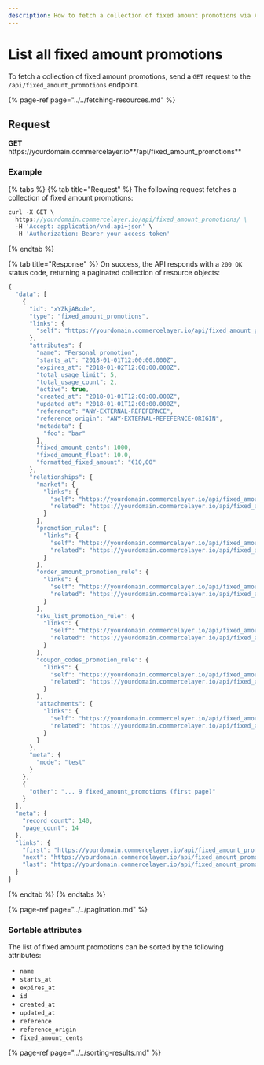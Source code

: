 ```yaml
---
description: How to fetch a collection of fixed amount promotions via API
---
```


# List all fixed amount promotions

To fetch a collection of fixed amount promotions, send a `GET` request to the `/api/fixed_amount_promotions` endpoint.

{% page-ref page="../../fetching-resources.md" %}

## Request

**GET** https://<i></i>yourdomain.commercelayer.io**/api/fixed_amount_promotions**

### **Example**

{% tabs %}
{% tab title="Request" %}
The following request fetches a collection of fixed amount promotions:

```javascript
curl -X GET \
  https://yourdomain.commercelayer.io/api/fixed_amount_promotions/ \
  -H 'Accept: application/vnd.api+json' \
  -H 'Authorization: Bearer your-access-token'
```
{% endtab %}

{% tab title="Response" %}
On success, the API responds with a `200 OK` status code, returning a paginated collection of resource objects:

```javascript
{
  "data": [
    {
      "id": "xYZkjABcde",
      "type": "fixed_amount_promotions",
      "links": {
        "self": "https://yourdomain.commercelayer.io/api/fixed_amount_promotions/xYZkjABcde"
      },
      "attributes": {
        "name": "Personal promotion",
        "starts_at": "2018-01-01T12:00:00.000Z",
        "expires_at": "2018-01-02T12:00:00.000Z",
        "total_usage_limit": 5,
        "total_usage_count": 2,
        "active": true,
        "created_at": "2018-01-01T12:00:00.000Z",
        "updated_at": "2018-01-01T12:00:00.000Z",
        "reference": "ANY-EXTERNAL-REFEFERNCE",
        "reference_origin": "ANY-EXTERNAL-REFEFERNCE-ORIGIN",
        "metadata": {
          "foo": "bar"
        },
        "fixed_amount_cents": 1000,
        "fixed_amount_float": 10.0,
        "formatted_fixed_amount": "€10,00"
      },
      "relationships": {
        "market": {
          "links": {
            "self": "https://yourdomain.commercelayer.io/api/fixed_amount_promotions/xYZkjABcde/relationships/market",
            "related": "https://yourdomain.commercelayer.io/api/fixed_amount_promotions/xYZkjABcde/market"
          }
        },
        "promotion_rules": {
          "links": {
            "self": "https://yourdomain.commercelayer.io/api/fixed_amount_promotions/xYZkjABcde/relationships/promotion_rules",
            "related": "https://yourdomain.commercelayer.io/api/fixed_amount_promotions/xYZkjABcde/promotion_rules"
          }
        },
        "order_amount_promotion_rule": {
          "links": {
            "self": "https://yourdomain.commercelayer.io/api/fixed_amount_promotions/xYZkjABcde/relationships/order_amount_promotion_rule",
            "related": "https://yourdomain.commercelayer.io/api/fixed_amount_promotions/xYZkjABcde/order_amount_promotion_rule"
          }
        },
        "sku_list_promotion_rule": {
          "links": {
            "self": "https://yourdomain.commercelayer.io/api/fixed_amount_promotions/xYZkjABcde/relationships/sku_list_promotion_rule",
            "related": "https://yourdomain.commercelayer.io/api/fixed_amount_promotions/xYZkjABcde/sku_list_promotion_rule"
          }
        },
        "coupon_codes_promotion_rule": {
          "links": {
            "self": "https://yourdomain.commercelayer.io/api/fixed_amount_promotions/xYZkjABcde/relationships/coupon_codes_promotion_rule",
            "related": "https://yourdomain.commercelayer.io/api/fixed_amount_promotions/xYZkjABcde/coupon_codes_promotion_rule"
          }
        },
        "attachments": {
          "links": {
            "self": "https://yourdomain.commercelayer.io/api/fixed_amount_promotions/xYZkjABcde/relationships/attachments",
            "related": "https://yourdomain.commercelayer.io/api/fixed_amount_promotions/xYZkjABcde/attachments"
          }
        }
      },
      "meta": {
        "mode": "test"
      }
    },
    {
      "other": "... 9 fixed_amount_promotions (first page)"
    }
  ],
  "meta": {
    "record_count": 140,
    "page_count": 14
  },
  "links": {
    "first": "https://yourdomain.commercelayer.io/api/fixed_amount_promotions?page[number]=1&page[size]=10",
    "next": "https://yourdomain.commercelayer.io/api/fixed_amount_promotions?page[number]=2&page[size]=10",
    "last": "https://yourdomain.commercelayer.io/api/fixed_amount_promotions?page[number]=14&page[size]=10"
  }
}
```
{% endtab %}
{% endtabs %}

{% page-ref page="../../pagination.md" %}

### Sortable attributes

The list of fixed amount promotions can be sorted by the following attributes:

* `name`
* `starts_at`
* `expires_at`
* `id`
* `created_at`
* `updated_at`
* `reference`
* `reference_origin`
* `fixed_amount_cents`

{% page-ref page="../../sorting-results.md" %}

